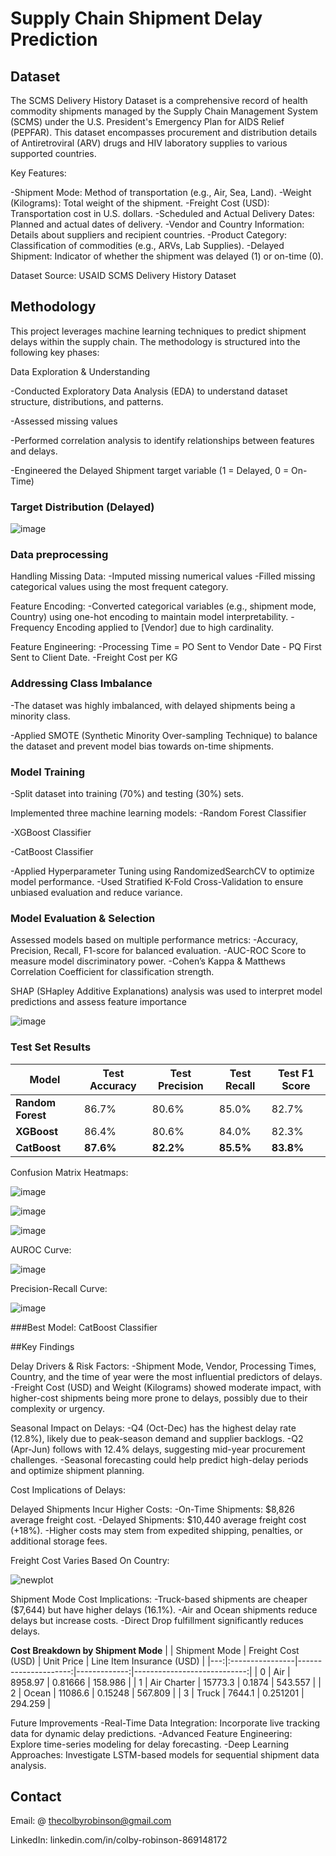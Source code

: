#  Supply Chain Shipment Delay Prediction

## Dataset
The SCMS Delivery History Dataset is a comprehensive record of health commodity shipments managed by the Supply Chain Management System (SCMS) under the U.S. President's Emergency Plan for AIDS Relief (PEPFAR). This dataset encompasses procurement and distribution details of Antiretroviral (ARV) drugs and HIV laboratory supplies to various supported countries.

Key Features:

-Shipment Mode: Method of transportation (e.g., Air, Sea, Land).
-Weight (Kilograms): Total weight of the shipment.
-Freight Cost (USD): Transportation cost in U.S. dollars.
-Scheduled and Actual Delivery Dates: Planned and actual dates of delivery.
-Vendor and Country Information: Details about suppliers and recipient countries.
-Product Category: Classification of commodities (e.g., ARVs, Lab Supplies).
-Delayed Shipment: Indicator of whether the shipment was delayed (1) or on-time (0).

Dataset Source: USAID SCMS Delivery History Dataset

## Methodology

This project leverages machine learning techniques to predict shipment delays within the supply chain. The methodology is structured into the following key phases:

Data Exploration & Understanding

-Conducted Exploratory Data Analysis (EDA) to understand dataset structure, distributions, and patterns.

-Assessed missing values

-Performed correlation analysis to identify relationships between features and delays.

-Engineered the Delayed Shipment target variable (1 = Delayed, 0 = On-Time)

### Target Distribution (Delayed)

![image](https://github.com/user-attachments/assets/77ea664a-2a84-4931-9ab7-d59250274514)


### Data preprocessing

Handling Missing Data:
-Imputed missing numerical values
-Filled missing categorical values using the most frequent category.

Feature Encoding:
-Converted categorical variables (e.g., shipment mode, Country) using one-hot encoding to maintain model interpretability.
-Frequency Encoding applied to [Vendor] due to high cardinality.

Feature Engineering:
-Processing Time = PO Sent to Vendor Date - PQ First Sent to Client Date.
-Freight Cost per KG

### Addressing Class Imbalance
-The dataset was highly imbalanced, with delayed shipments being a minority class.

-Applied SMOTE (Synthetic Minority Over-sampling Technique) to balance the dataset and prevent model bias towards on-time shipments.

### Model Training
-Split dataset into training (70%) and testing (30%) sets.

Implemented three machine learning models:
  -Random Forest Classifier

  -XGBoost Classifier

  -CatBoost Classifier

-Applied Hyperparameter Tuning using RandomizedSearchCV to optimize model performance.
-Used Stratified K-Fold Cross-Validation to ensure unbiased evaluation and reduce variance.

### Model Evaluation & Selection
Assessed models based on multiple performance metrics:
-Accuracy, Precision, Recall, F1-score for balanced evaluation.
-AUC-ROC Score to measure model discriminatory power.
-Cohen’s Kappa & Matthews Correlation Coefficient for classification strength.

SHAP (SHapley Additive Explanations) analysis was used to interpret model predictions and assess feature importance

![image](https://github.com/user-attachments/assets/85814511-0953-4524-a055-2f6f5927a71a)


### Test Set Results

| Model            |Test Accuracy |Test Precision | Test Recall |Test F1 Score |
|------------------|--------------|---------------|-------------|--------------|
| **Random Forest**| 86.7%        | 80.6%         | 85.0%       | 82.7%        |
| **XGBoost**      | 86.4%        | 80.6%         | 84.0%       | 82.3%        |
| **CatBoost**     | **87.6%**    | **82.2%**     | **85.5%**   | **83.8%**    |


Confusion Matrix Heatmaps:

![image](https://github.com/user-attachments/assets/51f30356-7b52-4ef1-b9be-b04471b1bb4f)



![image](https://github.com/user-attachments/assets/a56b500c-33e9-41e1-b2d9-aaefc37ddcdb)



![image](https://github.com/user-attachments/assets/aacf13a1-7afe-456d-920f-d361151aa572)



AUROC Curve:

![image](https://github.com/user-attachments/assets/7a523bf6-f691-4f54-bdb5-11623633fe62)



Precision-Recall Curve:

![image](https://github.com/user-attachments/assets/410bc50c-31fa-4309-b831-2acc364e7e9f)



###Best Model:
CatBoost Classifier

##Key Findings

Delay Drivers & Risk Factors:
-Shipment Mode, Vendor, Processing Times, Country, and the time of year were the most influential predictors of delays.
-Freight Cost (USD) and Weight (Kilograms) showed moderate impact, with higher-cost shipments being more prone to delays, possibly due to their complexity or urgency.

Seasonal Impact on Delays:
-Q4 (Oct-Dec) has the highest delay rate (12.8%), likely due to peak-season demand and supplier backlogs.
-Q2 (Apr-Jun) follows with 12.4% delays, suggesting mid-year procurement challenges.
-Seasonal forecasting could help predict high-delay periods and optimize shipment planning.

Cost Implications of Delays:

Delayed Shipments Incur Higher Costs:
-On-Time Shipments: $8,826 average freight cost.
-Delayed Shipments: $10,440 average freight cost (+18%).
-Higher costs may stem from expedited shipping, penalties, or additional storage fees.

Freight Cost Varies Based On Country:

![newplot](https://github.com/user-attachments/assets/772c14c4-1340-4eed-9776-e82e50efe0f4)



Shipment Mode Cost Implications:
-Truck-based shipments are cheaper ($7,644) but have higher delays (16.1%).
-Air and Ocean shipments reduce delays but increase costs.
-Direct Drop fulfillment significantly reduces delays.

**Cost Breakdown by Shipment Mode**
|    | Shipment Mode   |   Freight Cost (USD) |   Unit Price |   Line Item Insurance (USD) |
|---:|:----------------|---------------------:|-------------:|----------------------------:|
|  0 | Air             |              8958.97 |     0.81666  |                     158.986 |
|  1 | Air Charter     |             15773.3  |     0.1874   |                     543.557 |
|  2 | Ocean           |             11086.6  |     0.15248  |                     567.809 |
|  3 | Truck           |              7644.1  |     0.251201 |                     294.259 |

Future Improvements
-Real-Time Data Integration: Incorporate live tracking data for dynamic delay predictions.
-Advanced Feature Engineering: Explore time-series modeling for delay forecasting.
-Deep Learning Approaches: Investigate LSTM-based models for sequential shipment data analysis.

## Contact

Email: @ thecolbyrobinson@gmail.com

LinkedIn: linkedin.com/in/colby-robinson-869148172
